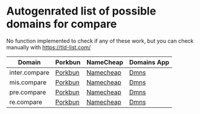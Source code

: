 # Autogenrated list of possible domains for compare

No function implemented to check if any of these work, but you can check manually with https://tld-list.com/

| Domain | Porkbun | NameCheap | Domains App |
|---|---|---|---|
| inter.compare | [Porkbun](https://porkbun.com/checkout/search?prb=e814663da1&tlds=&idnLanguage=&search=search&q=inter.compare) | [Namecheap](https://www.namecheap.com/domains/registration/results/?domain=inter.compare) | [Dmns](https://dmns.app/domains?q=inter.compare) |
| mis.compare | [Porkbun](https://porkbun.com/checkout/search?prb=e814663da1&tlds=&idnLanguage=&search=search&q=mis.compare) | [Namecheap](https://www.namecheap.com/domains/registration/results/?domain=mis.compare) | [Dmns](https://dmns.app/domains?q=mis.compare) |
| pre.compare | [Porkbun](https://porkbun.com/checkout/search?prb=e814663da1&tlds=&idnLanguage=&search=search&q=pre.compare) | [Namecheap](https://www.namecheap.com/domains/registration/results/?domain=pre.compare) | [Dmns](https://dmns.app/domains?q=pre.compare) |
| re.compare | [Porkbun](https://porkbun.com/checkout/search?prb=e814663da1&tlds=&idnLanguage=&search=search&q=re.compare) | [Namecheap](https://www.namecheap.com/domains/registration/results/?domain=re.compare) | [Dmns](https://dmns.app/domains?q=re.compare) |
